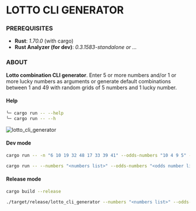 # LOTTO CLI GENERATOR

### PREREQUISITES

- **Rust**: *1.70.0* (with cargo)
- **Rust Analyzer (for dev)**: *0.3.1583-standalone or ...*

### ABOUT

**Lotto combination CLI generator**. Enter 5 or more numbers and/or 1 or more lucky numbers as arguments or generate default combinations between 1 and 49 with random grids of 5 numbers and 1 lucky number.

#### Help

```sh
╰─ cargo run -- --help
╰─ cargo run -- --h
```
![lotto_cli_generator](https://github.com/micisse/lotto_cli_generator/assets/56940294/5b221796-e96e-4528-93c6-9c994e3353de)

#### Dev mode

```sh
cargo run -- -n "6 10 19 32 48 17 33 39 41" --odds-numbers "10 4 9 5" --grid-count 4 --mix
```

```sh
cargo run -- --numbers "<numbers list>" --odds-numbers "<odds number list>" --grid-count <GRID_COUNT> --mix
```

#### Release mode

```sh
cargo build --release
```
```sh
./target/release/lotto_cli_generator --numbers "<numbers list>" --odds-numbers "<odds number list>" --grid-count <GRID_COUNT> --mix <mix is BOOLEAN, true if present, false if not>
```
